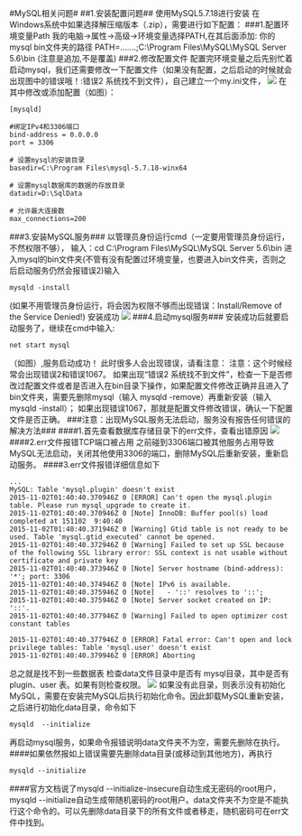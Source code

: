 #MySQL相关问题#
##1.安装配置问题##
使用MySQL5.7.18进行安装
在Windows系统中如果选择解压缩版本（.zip），需要进行如下配置：
###1.配置环境变量Path
我的电脑->属性->高级->环境变量选择PATH,在其后面添加: 你的mysql bin文件夹的路径
PATH=.......;C:\Program Files\MySQL\MySQL Server 5.6\bin (注意是追加,不是覆盖)
###2.修改配置文件
配置完环境变量之后先别忙着启动mysql，我们还需要修改一下配置文件（如果没有配置，之后启动的时候就会出现图中的错误哦！:错误2 系统找不到文件），自己建立一个my.ini文件，
![](http://i.imgur.com/8T64WnH.png)
在其中修改或添加配置（如图）： 
```
[mysqld]

#绑定IPv4和3306端口
bind-address = 0.0.0.0
port = 3306

# 设置mysql的安装目录
basedir=C:\Program Files\mysql-5.7.18-winx64

# 设置mysql数据库的数据的存放目录
datadir=D:\SqlData

# 允许最大连接数
max_connections=200
```
###3.安装MySQL服务###
以管理员身份运行cmd（一定要用管理员身份运行，不然权限不够），
输入：cd C:\Program Files\MySQL\MySQL Server 5.6\bin 进入mysql的bin文件夹(不管有没有配置过环境变量，也要进入bin文件夹，否则之后启动服务仍然会报错误2)输入
```
mysqld -install
```
(如果不用管理员身份运行，将会因为权限不够而出现错误：Install/Remove of the Service Denied!) 
安装成功
![](http://i.imgur.com/iqiSwoI.png)
###4.启动mysql服务###
安装成功后就要启动服务了，继续在cmd中输入:
```
net start mysql
```
（如图）,服务启动成功！
此时很多人会出现错误，请看注意：
注意：这个时候经常会出现错误2和错误1067。
如果出现“错误2 系统找不到文件”，检查一下是否修改过配置文件或者是否进入在bin目录下操作，如果配置文件修改正确并且进入了bin文件夹，需要先删除mysql（输入 mysqld -remove）再重新安装（输入 mysqld -install）；
如果出现错误1067，那就是配置文件修改错误，确认一下配置文件是否正确。
###注意：出现MySQL服务无法启动，服务没有报告任何错误的解决方法###
####1.首先查看数据库存储目录下的err文件，查看出错原因
![](http://i.imgur.com/OCGiVWn.png)
####2.err文件报错TCP端口被占用
之前碰到3306端口被其他服务占用导致MySQL无法启动，关闭其他使用3306的端口，删除MySQL后重新安装，重新启动服务。
####3.err文件报错详细信息如下
```
...
MySQL: Table 'mysql.plugin' doesn't exist
2015-11-02T01:40:40.370946Z 0 [ERROR] Can't open the mysql.plugin table. Please run mysql_upgrade to create it.
2015-11-02T01:40:40.370946Z 0 [Note] InnoDB: Buffer pool(s) load completed at 151102  9:40:40
2015-11-02T01:40:40.371946Z 0 [Warning] Gtid table is not ready to be used. Table 'mysql.gtid_executed' cannot be opened.
2015-11-02T01:40:40.372946Z 0 [Warning] Failed to set up SSL because of the following SSL library error: SSL context is not usable without certificate and private key
2015-11-02T01:40:40.373946Z 0 [Note] Server hostname (bind-address): '*'; port: 3306
2015-11-02T01:40:40.374946Z 0 [Note] IPv6 is available.
2015-11-02T01:40:40.375946Z 0 [Note]   - '::' resolves to '::';
2015-11-02T01:40:40.375946Z 0 [Note] Server socket created on IP: '::'.
2015-11-02T01:40:40.377946Z 0 [Warning] Failed to open optimizer cost constant tables

2015-11-02T01:40:40.377946Z 0 [ERROR] Fatal error: Can't open and lock privilege tables: Table 'mysql.user' doesn't exist
2015-11-02T01:40:40.379946Z 0 [ERROR] Aborting
```
总之就是找不到一些数据表
检查data文件目录中是否有 mysql目录，其中是否有 plugin、user 表。如果有则检查权限。
![](http://i.imgur.com/VH63qJL.png)
如果没有此目录，则表示没有初始化MySQL，需要在安装完MySQL后执行初始化命令。因此卸载MySQL重新安装，之后进行初始化data目录，命令如下
```
mysqld  --initialize
```
再启动mysql服务，如果命令报错说明data文件夹不为空，需要先删除在执行。
####如果依然报如上错误需要先删除data目录(或移动到其他地方)，再执行
```
mysqld --initialize
```
####官方文档说了mysqld --initialize-insecure自动生成无密码的root用户，mysqld --initialize自动生成带随机密码的root用户。data文件夹不为空是不能执行这个命令的。可以先删除data目录下的所有文件或者移走，随机密码可在err文件中找到。
   





